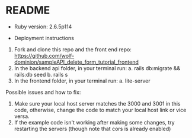 # README
* Ruby version: 2.6.5p114

* Deployment instructions

1. Fork and clone this repo and the front end repo: https://github.com/wolf-dominion/sampleAPI_delete_form_tutorial_frontend
2. In the backend api folder, in your terminal run:
  a. rails db:migrate && rails:db seed
  b. rails s
3. In the frontend folder, in your terminal run: 
  a. lite-server

Possible issues and how to fix:
1. Make sure your local host server matches the 3000 and 3001 in this code, otherwise, change the code to match your local host link or vice versa. 
2. If the example code isn't working after making some changes, try restarting the servers (though note that cors is already enabled)
